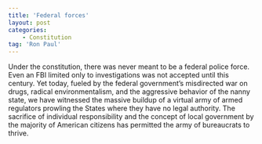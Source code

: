 ```yaml
---
title: 'Federal forces'
layout: post
categories:
    - Constitution
tag: 'Ron Paul'
---
```


Under the constitution, there was never meant to be a federal police force. Even an FBI limited only to investigations was not accepted until this century. Yet today, fueled by the federal government’s misdirected war on drugs, radical environmentalism, and the aggressive behavior of the nanny state, we have witnessed the massive buildup of a virtual army of armed regulators prowling the States where they have no legal authority. The sacrifice of individual responsibility and the concept of local government by the majority of American citizens has permitted the army of bureaucrats to thrive.